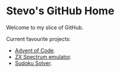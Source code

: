 # Stevo's GitHub Home 

Welcome to my slice of GitHub.

Current favourite projects:
- [Advent of Code](https://github.com/stevehjohn/AoC).
- [ZX Spectrum emulator](https://github.com/stevehjohn/Zen).
- [Sudoku Solver](https://github.com/stevehjohn/Sudoku).
